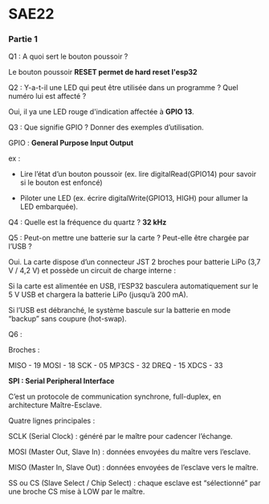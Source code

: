 # SAE22

### Partie 1 

Q1 : A quoi sert le bouton poussoir ?

Le bouton poussoir **RESET permet de hard reset l'esp32**

Q2 : Y-a-t-il une LED qui peut être utilisée dans un programme ? Quel numéro lui est affecté ? 

Oui, il ya une LED rouge d'indication affectée à **GPIO 13**.


Q3 : Que signifie GPIO ? Donner des exemples d’utilisation.

GPIO : **General Purpose Input Output**

ex : 
- Lire l’état d’un bouton poussoir (ex. lire digitalRead(GPIO14) pour savoir si le bouton est enfoncé)

- Piloter une LED (ex. écrire digitalWrite(GPIO13, HIGH) pour allumer la LED embarquée).


Q4 : Quelle est la fréquence du quartz ? **32 kHz** 

Q5 : Peut-on mettre une batterie sur la carte ? Peut-elle être chargée par l’USB ?

Oui. La carte dispose d’un connecteur JST 2 broches pour batterie LiPo (3,7 V / 4,2 V) et possède un circuit de charge interne :

Si la carte est alimentée en USB, l’ESP32 basculera automatiquement sur le 5 V USB et chargera la batterie LiPo (jusqu’à 200 mA).

Si l’USB est débranché, le système bascule sur la batterie en mode “backup” sans coupure (hot-swap).


Q6 :

Broches :

MISO - 19
MOSI - 18
SCK - 05
MP3CS - 32
DREQ - 15
XDCS - 33

**SPI : Serial Peripheral Interface**

C’est un protocole de communication synchrone, full-duplex, en architecture Maître-Esclave.

Quatre lignes principales :

SCLK (Serial Clock) : généré par le maître pour cadencer l’échange.

MOSI (Master Out, Slave In) : données envoyées du maître vers l’esclave.

MISO (Master In, Slave Out) : données envoyées de l’esclave vers le maître.

SS ou CS (Slave Select / Chip Select) : chaque esclave est “sélectionné” par une broche CS mise à LOW par le maître.